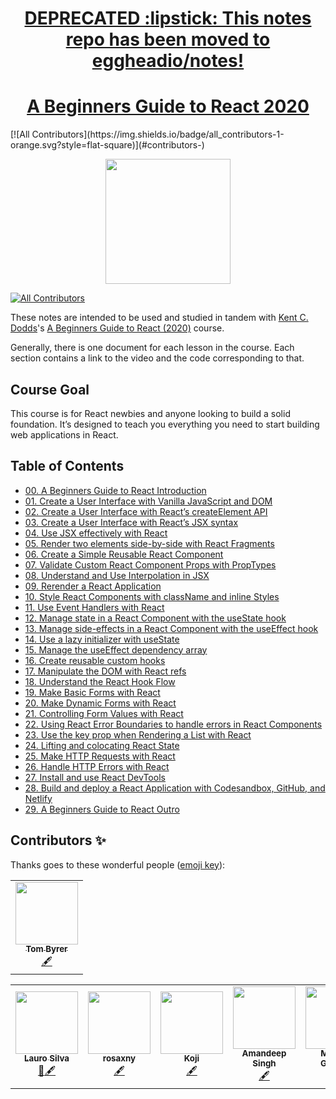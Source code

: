 <h1 align="center"><a href="https://github.com/eggheadio/notes">DEPRECATED :lipstick: This notes repo has been moved to eggheadio/notes!</a></h1>

<h1 align="center"><a href="https://egghead.io/courses/the-beginner-s-guide-to-react">A Beginners Guide to React 2020</a></h1>
<!-- ALL-CONTRIBUTORS-BADGE:START - Do not remove or modify this section -->
[![All Contributors](https://img.shields.io/badge/all_contributors-1-orange.svg?style=flat-square)](#contributors-)
<!-- ALL-CONTRIBUTORS-BADGE:END -->


<p align="center"><img src="./images/logo.png" width="200"></p>

<p align="center">
<!-- ALL-CONTRIBUTORS-BADGE:START - Do not remove or modify this section -->
    
[![All Contributors](https://img.shields.io/badge/all_contributors-6-orange.svg?style=flat-square)](#contributors-)
    
<!-- ALL-CONTRIBUTORS-BADGE:END -->
</p>

These notes are intended to be used and studied in tandem with [Kent C. Dodds](https://egghead.io/instructors/kentcdodds)'s [A Beginners Guide to React (2020)](https://egghead.io/courses/the-beginner-s-guide-to-react) course.

Generally, there is one document for each lesson in the course. Each section contains a link to the video and the code corresponding to that.

## Course Goal

This course is for React newbies and anyone looking to build a solid foundation. It’s designed to teach you everything you need to start building web applications in React.

## Table of Contents

- [00. A Beginners Guide to React Introduction](00-react-a-beginners-guide-to-react-introduction.md)
- [01. Create a User Interface with Vanilla JavaScript and DOM](01-react-create-a-user-interface-with-vanilla-javascript-and-dom.md)
- [02. Create a User Interface with React’s createElement API](02-react-create-a-user-interface-with-react-s-createelement-api.md)
- [03. Create a User Interface with React’s JSX syntax](03-react-create-a-user-interface-with-react-s-jsx-syntax.md)
- [04. Use JSX effectively with React](04-react-use-jsx-effectively-with-react.md)
- [05. Render two elements side-by-side with React Fragments](05-react-render-two-elements-side-by-side-with-react-fragments.md)
- [06. Create a Simple Reusable React Component](06-react-create-a-simple-reusable-react-component-50d59130.md)
- [07. Validate Custom React Component Props with PropTypes](07-react-validate-custom-react-component-props-with-proptypes-9e1b5b13.md)
- [08. Understand and Use Interpolation in JSX](08-react-understand-and-use-interpolation-in-jsx.md)
- [09. Rerender a React Application](09-react-rerender-a-react-application-bea3a0e6.md)
- [10. Style React Components with className and inline Styles](10-react-style-react-components-with-classname-and-inline-styles.md)
- [11. Use Event Handlers with React](11-react-use-event-handlers-with-react-bd53256d.md)
- [12. Manage state in a React Component with the useState hook](12-react-manage-state-in-a-react-component-with-the-usestate-hook.md)
- [13. Manage side-effects in a React Component with the useEffect hook](13-react-manage-side-effects-in-a-react-component-with-the-useeffect-hook.md)
- [14. Use a lazy initializer with useState](14-react-use-a-lazy-initializer-with-usestate.md)
- [15. Manage the useEffect dependency array](15-react-manage-the-useeffect-dependency-array.md)
- [16. Create reusable custom hooks](16-react-create-reusable-custom-hooks.md)
- [17. Manipulate the DOM with React refs](17-react-manipulate-the-dom-with-react-refs-cad5c6be.md)
- [18. Understand the React Hook Flow](18-react-understand-the-react-hook-flow.md)
- [19. Make Basic Forms with React](19-react-make-basic-forms-with-react-cfc2ec08.md)
- [20. Make Dynamic Forms with React](20-react-make-dynamic-forms-with-react-d69753ec.md)
- [21. Controlling Form Values with React](21-react-controlling-form-values-with-react-4627dd2d.md)
- [22. Using React Error Boundaries to handle errors in React Components](22-react-using-react-error-boundaries-to-handle-errors-in-react-components.md)
- [23. Use the key prop when Rendering a List with React](23-react-use-the-key-prop-when-rendering-a-list-with-react-12564a86.md)
- [24. Lifting and colocating React State](24-react-lifting-and-colocating-react-state.md)
- [25. Make HTTP Requests with React](25-react-make-http-requests-with-react-2fc53967.md)
- [26. Handle HTTP Errors with React](26-react-handle-http-errors-with-react.md)
- [27. Install and use React DevTools](27-react-install-and-use-react-devtools.md)
- [28. Build and deploy a React Application with Codesandbox, GitHub, and Netlify](28-react-build-and-deploy-a-react-application-with-codesandbox-github-and-netlify.md)
- [29. A Beginners Guide to React Outro](29-react-a-beginners-guide-to-react-outro.md)


## Contributors ✨

Thanks goes to these wonderful people ([emoji key](https://allcontributors.org/docs/en/emoji-key)):
<!-- ALL-CONTRIBUTORS-LIST:START - Do not remove or modify this section -->
<!-- prettier-ignore-start -->
<!-- markdownlint-disable -->
<table>
  <tr>
    <td align="center"><a href="https://github.com/tomByrer"><img src="https://avatars2.githubusercontent.com/u/1308419?v=4" width="100px;" alt=""/><br /><sub><b>Tom Byrer</b></sub></a><br /><a href="#content-tomByrer" title="Content">🖋</a></td>
  </tr>
</table>

<!-- markdownlint-enable -->
<!-- prettier-ignore-end -->
<!-- ALL-CONTRIBUTORS-LIST:END -->

<!-- ALL-CONTRIBUTORS-LIST:START - Do not remove or modify this section -->
<!-- prettier-ignore-start -->
<!-- markdownlint-disable -->
<table>
  <tr>
    <td align="center"><a href="https://laurosilva.com"><img src="https://avatars2.githubusercontent.com/u/57044804?v=4" width="100px;" alt=""/><br /><sub><b>Lauro Silva</b></sub></a><br /><a href="#review-laurosilvacom" title="Review">👀</a><a href="#content-laurosilvacom" title="Content">🖋</a></td>
    <td align="center"><a href="https://github.com/rosaxny"><img src="https://avatars3.githubusercontent.com/u/35818464?s=460&u=32415b72a80f1da93072ae707e01222338bfa779&v=4" width="100px;" alt=""/><br /><sub><b>rosaxny</b></sub></a><br /><a href="#content" title="Content">🖋</a>
      </td>
      <td align="center"><a href="https://github.com/koji"><img src="https://avatars3.githubusercontent.com/u/474225?s=460&u=1b19c8e037cd73221c4d7130061270a4b2e949df&v=4" width="100px;" alt=""/><br /><sub><b>Koji</b></sub></a><br /><a href="#content" title="Content">🖋</a></td>
      </td>
        <td align="center"><a href="https://github.com/plug-n-play"><img src="https://avatars1.githubusercontent.com/u/6245927?s=400&u=d339cf1b5553f92ee97b517e60f4727fcda7d7bb&v=4" width="100px;" alt=""/><br /><sub><b>Amandeep Singh</b></sub></a><br /><a href="#content" title="Content">🖋</a></td>
      </td>
        <td align="center"><a href="https://github.com/mgrinthal"><img src="https://avatars0.githubusercontent.com/u/10216319?s=400&u=a791a73b964516770bb7fefbd6aa444db0e64969&v=4" width="100px;" alt=""/><br /><sub><b>Michael Grinthal</b></sub></a><br /><a href="#content" title="Content">🖋</a></td>
      </td>
           <td align="center"><a href="https://github.com/thaycacac"><img src="https://avatars3.githubusercontent.com/u/29374426?s=460&u=94e43b7bb559b7c1ccae04de24374d105ed1ca6b&v=4" width="100px;" alt=""/><br /><sub><b>Phạm Ngọc Hòa</b></sub></a><br /><a href="#content-thaycacac" title="Content">🖋</a></td>
      </td>
      
      

</table>

<!-- markdownlint-enable -->
<!-- prettier-ignore-end -->
<!-- ALL-CONTRIBUTORS-LIST:END -->

